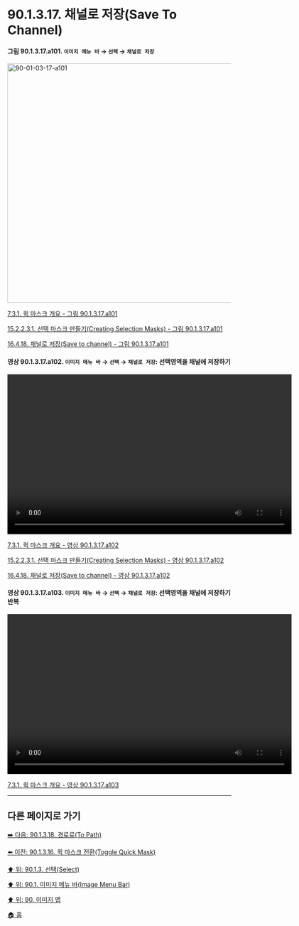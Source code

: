 # 90.1.3.17. 채널로 저장(Save To Channel)

<a id="90-01-03-17-a101"></a>

#### 그림 90.1.3.17.a101. `이미지 메뉴 바` → `선택` → `채널로 저장`
<img width="934" height="539" alt="90-01-03-17-a101" src="https://github.com/user-attachments/assets/b148596a-e201-434f-9939-c8d90cc9752f" />

[7.3.1. 퀵 마스크 개요 - 그림 90.1.3.17.a101](./07-03-01-overview.md#90-01-03-17-a101)

[15.2.2.3.1. 선택 마스크 만들기(Creating Selection Masks) - 그림 90.1.3.17.a101](./15-02-02-03-01-creating_selection_masks.md#90-01-03-17-a101)

[16.4.18. 채널로 저장(Save to channel) - 그림 90.1.3.17.a101](./16-04-18-save-to-channel.md#90-01-03-17-a101)

<a id="90-01-03-17-a102"></a>

#### 영상 90.1.3.17.a102. `이미지 메뉴 바` → `선택` → `채널로 저장`: 선택영역을 채널에 저장하기
<video controls="controls" width="640" height="360"  src="https://github.com/wonder13662/gimp/assets/15767104/67209be1-b3f4-48c7-a2bb-265f963bcbb5"></video>

[7.3.1. 퀵 마스크 개요 - 영상 90.1.3.17.a102](./07-03-01-overview.md#90-01-03-17-a102)

[15.2.2.3.1. 선택 마스크 만들기(Creating Selection Masks) - 영상 90.1.3.17.a102](./15-02-02-03-01-creating_selection_masks.md#90-01-03-17-a102)

[16.4.18. 채널로 저장(Save to channel) - 영상 90.1.3.17.a102](./16-04-18-save-to-channel.md#90-01-03-17-a102)

<a id="90-01-03-17-a103"></a>

#### 영상 90.1.3.17.a103. `이미지 메뉴 바` → `선택` → `채널로 저장`: 선택영역을 채널에 저장하기 반복
<video controls="controls" width="640" height="360"  src="https://github.com/wonder13662/gimp/assets/15767104/0f574c75-7c75-459c-9974-5a77c362605a"></video>

[7.3.1. 퀵 마스크 개요 - 영상 90.1.3.17.a103](./07-03-01-overview.md#90-01-03-17-a103)

***

## 다른 페이지로 가기

[➡️ 다음: 90.1.3.18. 경로로(To Path)](./90-01-03-18-to_path.md)

[⬅️ 이전: 90.1.3.16. 퀵 마스크 전환(Toggle Quick Mask)](./90-01-03-16-toggle_quick_mask.md)

[⬆️ 위: 90.1.3. 선택(Select)](./90-01-03-00-select.md)

[⬆️ 위: 90.1. 이미지 메뉴 바(Image Menu Bar)](./90-01-00-image-menu-bar.md)

[⬆️ 위: 90. 이미지 맵](./90-00-image-map.md)

[🏠 홈](./00-home.md)
